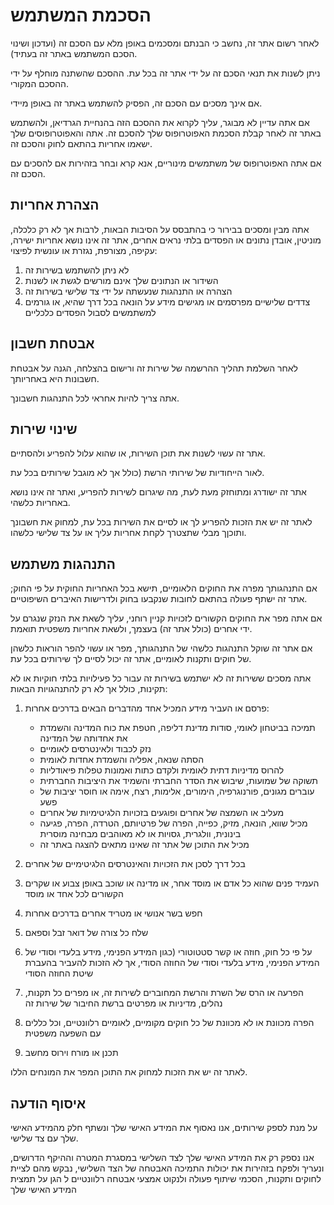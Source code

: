 # הסכמת המשתמש

לאחר רשום אתר זה, נחשב כי הבנתם ומסכמים באופן מלא עם הסכם זה (ועדכון ושינוי הסכם המשתמש באתר זה בעתיד).

ניתן לשנות את תנאי הסכם זה על ידי אתר זה בכל עת. ההסכם שהשתנה מוחלף על ידי ההסכם המקורי.

אם אינך מסכים עם הסכם זה, הפסיק להשתמש באתר זה באופן מיידי.

אם אתה עדיין לא מבוגר, עליך לקרוא את ההסכם הזה בהנחיית הגרדיאן, ולהשתמש באתר זה לאחר קבלת הסכמת האפוטרופוס שלך להסכם זה. אתה והאפוטרופוסים שלך ישאמו אחריות בהתאם לחוק והסכם זה.

אם אתה האפוטרופוס של משתמשים מינוריים, אנא קרא ובחר בזהירות אם להסכים עם הסכם זה.

## הצהרת אחריות

אתה מבין ומסכים בבירור כי בהתבסס על הסיבות הבאות, לרבות אך לא רק כלכלה, מוניטין, אובדן נתונים או הפסדים בלתי נראים אחרים, אתר זה אינו נושא אחריות ישירה, עקיפה, מצורפת, נגזרת או עונשית לפיצוי:

1. לא ניתן להשתמש בשירות זה
1. השידור או הנתונים שלך אינם מורשים לגשת או לשנות
1. הצהרה או התנהגות שנעשתה על ידי צד שלישי בשירות זה
1. צדדים שלישיים מפרסמים או מגישים מידע על הונאה בכל דרך שהיא, או גורמים למשתמשים לסבול הפסדים כלכליים

## אבטחת חשבון

לאחר השלמת תהליך ההרשמה של שירות זה ורישום בהצלחה, הגנה על אבטחת חשבונות היא באחריותך.

אתה צריך להיות אחראי לכל התנהגות חשבונך.

## שינוי שירות

אתר זה עשוי לשנות את תוכן השירות, או שהוא עלול להפריע ולהסתיים.

לאור הייחודיות של שירותי הרשת (כולל אך לא מוגבל שירותים בכל עת.

אתר זה ישודרג ומתוחזק מעת לעת, מה שיגרום לשירות להפריע, ואתר זה אינו נושא באחריות כלשהי.

לאתר זה יש את הזכות להפריע לך או לסיים את השירות בכל עת, למחוק את חשבונך ותוכןך מבלי שתצטרך לקחת אחריות עליך או על צד שלישי כלשהו.

## התנהגות משתמש

אם התנהגותך מפרה את החוקים הלאומיים, תישא בכל האחריות החוקית על פי החוק; אתר זה ישתף פעולה בהתאם לחובות שנקבעו בחוק ולדרישות האיברים השיפוטיים.

אם אתה מפר את החוקים הקשורים לזכויות קניין רוחני, עליך לשאת את הנזק שנגרם על ידי אחרים (כולל אתר זה) בעצמך, ולשאת אחריות משפטית תואמת.

אם אתר זה שוקל התנהגות כלשהי של התנהגותך, מפר או עשוי להפר הוראות כלשהן של חוקים ותקנות לאומיים, אתר זה יכול לסיים לך שירותים בכל עת.

אתה מסכים ששירות זה לא ישתמש בשירות זה עבור כל פעילויות בלתי חוקיות או לא תקינות, כולל אך לא רק להתנהגויות הבאות:

1. פרסם או העביר מידע המכיל אחד מהדברים הבאים בדרכים אחרות:

   * תמיכה בביטחון לאומי, סודות מדינת דליפה, חטפת את כוח המדינה והשמדת את אחדותה של המדינה
   * נזק לכבוד ולאינטרסים לאומיים
   * הסתה שנאה, אפליה והשמדת אחדות לאומית
   * להרוס מדיניות דתית לאומית ולקדם כתות ואמונות טפלות פיאודליות
   * תשוקה של שמועות, שיבוש את הסדר החברתי והשמיד את היציבות החברתית
   * עוברים מגונים, פורנוגרפיה, הימורים, אלימות, רצח, אימה או חוסר יציבות של פשע
   * מעליב או השמצה של אחרים ופוגעים בזכויות הלגיטימיות של אחרים
   * מכיל שווא, הונאה, מזיק, כפייה, הפרה של פרטיותם, הטרדה, הפרה, פגיעה בינונית, וולגרית, גסויות או לא מאוהבים מבחינה מוסרית
   * מכיל את התוכן של אתר זה שאינו מתאים להצגה באתר זה

1. בכל דרך לסכן את הזכויות והאינטרסים הלגיטימיים של אחרים
1. העמיד פנים שהוא כל אדם או מוסד אחר, או מדינה או שוכב באופן צבוע או שקרים הקשורים לכל אחד או מוסד
1. חפש בשר אנושי או מטריד אחרים בדרכים אחרות
1. שלח כל צורה של דואר זבל וספאם
1. על פי כל חוק, חוזה או קשר סטטוטורי (כגון המידע הפנימי, מידע בלעדי וסודי של המידע הפנימי, מידע בלעדי וסודי של החוזה הסודי, אך לא הזכות להעביר בהעברת שיטת החוזה הסודי
1. הפרעה או הרס של השרת והרשת המחוברים לשירות זה, או מפרים כל תקנות, נהלים, מדיניות או מפרטים ברשת החיבור של שירות זה
1. הפרה מכוונת או לא מכוונת של כל חוקים מקומיים, לאומיים רלוונטיים, וכל כללים עם השפעה משפטית
1. תכנן או מורח וירוס מחשב

לאתר זה יש את הזכות למחוק את התוכן המפר את המונחים הללו.

## איסוף הודעה

על מנת לספק שירותים, אנו נאסוף את המידע האישי שלך ונשתף חלק מהמידע האישי שלך עם צד שלישי.

אנו נספק רק את המידע האישי שלך לצד השלישי במסגרת המטרה וההיקף הדרושים, ונעריך ולפקח בזהירות את יכולות התמיכה האבטחה של הצד השלישי, נבקש מהם לציית לחוקים ותקנות, הסכמי שיתוף פעולה ולנקוט אמצעי אבטחה רלוונטיים ל הגן על תמצית המידע האישי שלך
